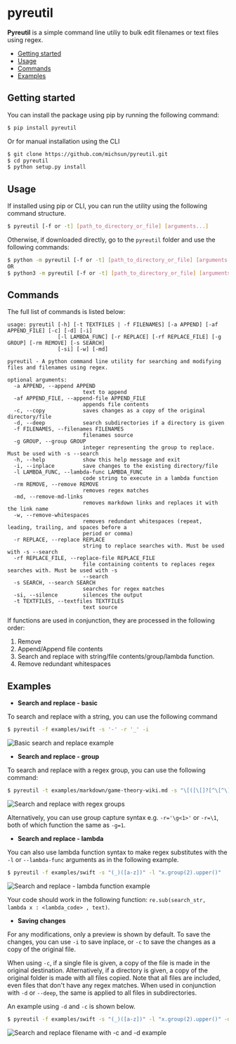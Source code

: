 # pyreutil

**Pyreutil** is a simple command line utiliy to bulk edit filenames or text files using regex.

  - [Getting started](#getting-started)
  - [Usage](#usage)
  - [Commands](#commands)
  - [Examples](#examples)

## Getting started

You can install the package using pip by running the following command:
```sh
$ pip install pyreutil
```

Or for manual installation using the CLI
```sh
$ git clone https://github.com/michsun/pyreutil.git
$ cd pyreutil
$ python setup.py install
```

## Usage

If installed using pip or CLI, you can run the utility using the following command structure.

```sh
$ pyreutil [-f or -t] [path_to_directory_or_file] [arguments...]
```

Otherwise, if downloaded directly, go to the `pyreutil` folder and use the following commands:
```sh
$ python -m pyreutil [-f or -t] [path_to_directory_or_file] [arguments...]
OR
$ python3 -m pyreutil [-f or -t] [path_to_directory_or_file] [arguments...]
```

## Commands

The full list of commands is listed below:

```
usage: pyreutil [-h] [-t TEXTFILES | -f FILENAMES] [-a APPEND] [-af APPEND_FILE] [-c] [-d] [-i]
                [-l LAMBDA_FUNC] [-r REPLACE] [-rf REPLACE_FILE] [-g GROUP] [-rm REMOVE] [-s SEARCH]
                [-si] [-w] [-md]

pyreutil - A python command line utility for searching and modifying files and filenames using regex.

optional arguments:
  -a APPEND, --append APPEND
                        text to append
  -af APPEND_FILE, --append-file APPEND_FILE
                        appends file contents
  -c, --copy            saves changes as a copy of the original directory/file
  -d, --deep            search subdirectories if a directory is given
  -f FILENAMES, --filenames FILENAMES
                        filenames source
  -g GROUP, --group GROUP
                        integer representing the group to replace. Must be used with -s --search
  -h, --help            show this help message and exit
  -i, --inplace         save changes to the existing directory/file
  -l LAMBDA_FUNC, --lambda-func LAMBDA_FUNC
                        code string to execute in a lambda function
  -rm REMOVE, --remove REMOVE
                        removes regex matches
  -md, --remove-md-links
                        removes markdown links and replaces it with the link name
  -w, --remove-whitespaces
                        removes redundant whitespaces (repeat, leading, trailing, and spaces before a
                        period or comma)
  -r REPLACE, --replace REPLACE
                        string to replace searches with. Must be used with -s --search
  -rf REPLACE_FILE, --replace-file REPLACE_FILE
                        file containing contents to replaces regex searches with. Must be used with -s
                        --search
  -s SEARCH, --search SEARCH
                        searches for regex matches
  -si, --silence        silences the output
  -t TEXTFILES, --textfiles TEXTFILES
                        text source
```

If functions are used in conjunction, they are processed in the following order:
   1. Remove
   2. Append/Append file contents
   3. Search and replace with string/file contents/group/lambda function.
   4. Remove redundant whitespaces

## Examples

- **Search and replace - basic**

To search and replace with a string, you can use the following command
```sh
$ pyreutil -f examples/swift -s '-' -r '_' -i
```

![Basic search and replace example](media/search-and-replace-basic-example1.png)

- **Search and replace - group**

To search and replace with a regex group, you can use the following command: 
```sh
$ pyreutil -t examples/markdown/game-theory-wiki.md -s "\[([\[]?[^\[^\]]+[\]]?)]\((http[s]?://[^\)]+)\)" -g=1
```

![Search and replace with regex groups](media/search-and-replace-group-example1.png)

Alternatively, you can use group capture syntax e.g. `-r='\g<1>'` or `-r=\1`, both of which function the same as `-g=1`.

- **Search and replace - lambda**

You can also use lambda function syntax to make regex substitutes with the `-l` or `--lambda-func` arguments as in the following example.

```sh
$ pyreutil -f examples/swift -s "(_)([a-z])" -l "x.group(2).upper()"
 ```

![Search and replace - lambda function example](media/search-and-replace-lambda-example1.png)

Your code should work in the following function: `re.sub(search_str,  lambda x : <lambda_code> , text)`. 

- **Saving changes**

For any modifications, only a preview is shown by default. To save the changes, you can use `-i` to save inplace, or `-c` to save the changes as a copy of the original file. 

When using `-c`, if a single file is given, a copy of the file is made in the original destination. Alternatively, if a directory is given, a copy of the original folder is made with all files copied. Note that all files are included, even files that don't have any regex matches. When used in conjunction with `-d` or `--deep`, the same is applied to all files in subdirectories.

An example using `-d` and `-c` is shown below.

```sh
$ pyreutil -f examples/swift -s "(_)([a-z])" -l "x.group(2).upper()" -dc
 ```

![Search and replace filename with -c and -d example](media/saving-changes-example1.png)
